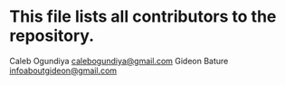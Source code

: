 # This file lists all contributors to the repository.

Caleb Ogundiya <calebogundiya@gmail.com>
Gideon Bature <infoaboutgideon@gmail.com>
